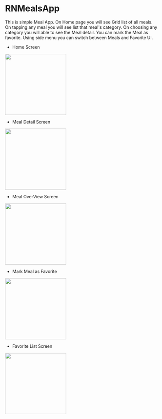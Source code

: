 # RNMealsApp
This is simple Meal App. On Home page you will see Grid list of all meals. On tapping any meal you will see list that meal's category. On choosing any category you will able to see the Meal detail. You can mark the Meal as favorite.
Using side menu you can switch between Meals and Favorite UI.
- Home Screen
<img width="200" src="https://user-images.githubusercontent.com/12212137/165573847-ddd09866-026a-4f77-98dd-2fbb6696b43d.png"/>

- Meal Detail Screen

<img width="200" src="https://user-images.githubusercontent.com/12212137/165574157-3ee4ff17-affa-4702-bfbf-b0968234c189.png"/>

- Meal OverView Screen

<img width="200" src="https://user-images.githubusercontent.com/12212137/165574491-e241e51c-bae1-4d80-adc9-4a9e3cf462c2.png"/>


- Mark Meal as Favorite

<img width="200" src="https://user-images.githubusercontent.com/12212137/165574795-7471dcd3-cde2-4c34-9e79-47fdf684b19c.png"/>

- Favorite List Screen

<img width="200" src="https://user-images.githubusercontent.com/12212137/165575119-a10f0d88-1150-4b8f-9b7f-7149d2316c4a.png"/>

